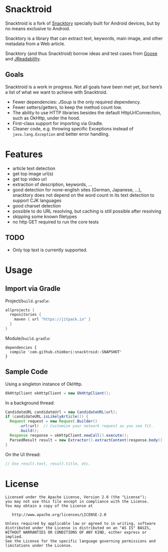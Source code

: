 # Snacktroid

Snacktroid is a fork of [Snacktory](http://github.com/karussell/snacktory) specially built for Android devices, but by no means exclusive to Android.

Snacktory is a library that can extract text, keywords, main image, and other metadata from a Web article.

Snacktory (and thus Snacktroid) borrow ideas and test cases from [Goose](https://github.com/GravityLabs/goose) 
and [JReadability](https://github.com/ifesdjeen/jReadability).

## Goals

Snacktroid is a work in progress. Not all goals have been met yet, but here’s a list of what we want to achieve with Snacktroid.

- Fewer dependencies: JSoup is the only required dependency.
- Fewer setters/getters, to keep the method count low.
- The ability to use HTTP libraries besides the default HttpUrlConnection, such as OkHttp, under the hood.
- First-class support for importing via Gradle.
- Cleaner code, e.g. throwing specific Exceptions instead of `java.lang.Exception` and better error handling.

# Features

  - article text detection 
  - get top image url(s)
  - get top video url
  - extraction of description, keywords, ...
  - good detection for none-english sites (German, Japanese, ...), snacktory does not depend on the word count in its text detection to support CJK languages 
  - good charset detection
  - possible to do URL resolving, but caching is still possible after resolving
  - skipping some known filetypes
  - no http GET required to run the core tests

## TODO

 * Only top text is currently supported.

# Usage
 
## Import via Gradle

Project/`build.gradle`:
```groovy
allprojects {
  repositories {
    maven { url "https://jitpack.io" }
  }
}
```

Module/`build.gradle`:
```
dependencies {
  compile 'com.github.chimbori:snacktroid:-SNAPSHOT'
}
```

## Sample Code

Using a singleton instance of OkHttp.
```java
OkHttpClient okHttpClient = new OkHttpClient();
```

In a background thread:
```java
CandidateURL candidateUrl = new CandidateURL(url); 
if (candidateURL.isLikelyArticle()) {
  Request request = new Request.Builder()
      .url(url)  // Customize your network request as you see fit.
      .build();
  Response response = okHttpClient.newCall().execute();
  ParsedResult result = new Extractor().extractContent(response.body().string());
}
```

On the UI thread:
```java
// Use result.text, result.title, etc.
```

# License

    Licensed under the Apache License, Version 2.0 (the "License");
    you may not use this file except in compliance with the License.
    You may obtain a copy of the License at

       http://www.apache.org/licenses/LICENSE-2.0

    Unless required by applicable law or agreed to in writing, software
    distributed under the License is distributed on an "AS IS" BASIS,
    WITHOUT WARRANTIES OR CONDITIONS OF ANY KIND, either express or implied.
    See the License for the specific language governing permissions and
    limitations under the License.
